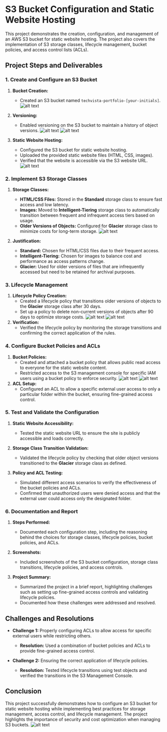 # S3 Bucket Configuration and Static Website Hosting

This project demonstrates the creation, configuration, and management of an AWS S3 bucket for static website hosting. The project also covers the implementation of S3 storage classes, lifecycle management, bucket policies, and access control lists (ACLs).

## Project Steps and Deliverables

### 1. Create and Configure an S3 Bucket

1. **Bucket Creation:**
   - Created an S3 bucket named `techvista-portfolio-[your-initials]`.
   ![alt text](<Screenshot from 2024-08-13 15-21-48.png>)
   
2. **Versioning:**
   - Enabled versioning on the S3 bucket to maintain a history of object versions.
![alt text](<Screenshot from 2024-08-13 15-22-51.png>)
![alt text](<Screenshot from 2024-08-13 15-23-04.png>)
3. **Static Website Hosting:**
   - Configured the S3 bucket for static website hosting.
   - Uploaded the provided static website files (HTML, CSS, images).
   - Verified that the website is accessible via the S3 website URL.
![alt text](<Screenshot from 2024-08-13 15-56-06.png>)
### 2. Implement S3 Storage Classes

1. **Storage Classes:**
   - **HTML/CSS Files:** Stored in the **Standard** storage class to ensure fast access and low latency.
   - **Images:** Moved to **Intelligent-Tiering** storage class to automatically transition between frequent and infrequent access tiers based on usage.
   - **Older Versions of Objects:** Configured for **Glacier** storage class to minimize costs for long-term storage.
   ![alt text](<Screenshot from 2024-08-13 15-58-50.png>)

2. **Justification:**
   - **Standard:** Chosen for HTML/CSS files due to their frequent access.
   - **Intelligent-Tiering:** Chosen for images to balance cost and performance as access patterns change.
   - **Glacier:** Used for older versions of files that are infrequently accessed but need to be retained for archival purposes.

### 3. Lifecycle Management

1. **Lifecycle Policy Creation:**
   - Created a lifecycle policy that transitions older versions of objects to the **Glacier** storage class after 30 days.
   - Set up a policy to delete non-current versions of objects after 90 days to optimize storage costs.
   ![alt text](<Screenshot from 2024-08-13 16-00-41.png>)
![alt text](<Screenshot from 2024-08-13 16-00-43.png>)
2. **Verification:**
   - Verified the lifecycle policy by monitoring the storage transitions and confirming the correct application of the rules.

### 4. Configure Bucket Policies and ACLs

1. **Bucket Policies:**
   - Created and attached a bucket policy that allows public read access to everyone for the static website content.
   - Restricted access to the S3 management console for specific IAM users using a bucket policy to enforce security.
   ![alt text](<Screenshot from 2024-08-13 16-01-21.png>)
![alt text](<Screenshot from 2024-08-13 16-08-07.png>)
2. **ACL Setup:**
   - Configured an ACL to allow a specific external user access to only a particular folder within the bucket, ensuring fine-grained access control.

### 5. Test and Validate the Configuration

1. **Static Website Accessibility:**
   - Tested the static website URL to ensure the site is publicly accessible and loads correctly.

2. **Storage Class Transition Validation:**
   - Validated the lifecycle policy by checking that older object versions transitioned to the **Glacier** storage class as defined.

3. **Policy and ACL Testing:**
   - Simulated different access scenarios to verify the effectiveness of the bucket policies and ACLs.
   - Confirmed that unauthorized users were denied access and that the external user could access only the designated folder.

### 6. Documentation and Report

1. **Steps Performed:**
   - Documented each configuration step, including the reasoning behind the choices for storage classes, lifecycle policies, bucket policies, and ACLs.

2. **Screenshots:**
   - Included screenshots of the S3 bucket configuration, storage class transitions, lifecycle policies, and access controls.

3. **Project Summary:**
   - Summarized the project in a brief report, highlighting challenges such as setting up fine-grained access controls and validating lifecycle policies.
   - Documented how these challenges were addressed and resolved.

## Challenges and Resolutions

- **Challenge 1:** Properly configuring ACLs to allow access for specific external users while restricting others.
  - **Resolution:** Used a combination of bucket policies and ACLs to provide fine-grained access control.

- **Challenge 2:** Ensuring the correct application of lifecycle policies.
  - **Resolution:** Tested lifecycle transitions using test objects and verified the transitions in the S3 Management Console.

## Conclusion

This project successfully demonstrates how to configure an S3 bucket for static website hosting while implementing best practices for storage management, access control, and lifecycle management. The project highlights the importance of security and cost optimization when managing S3 buckets.
![alt text](<Screenshot from 2024-08-13 16-08-23.png>)